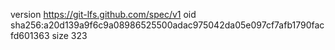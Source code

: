 version https://git-lfs.github.com/spec/v1
oid sha256:a20d139a9f6c9a08986525500adac975042da05e097cf7afb1790facfd601363
size 323
